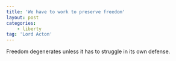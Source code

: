 ```yaml
---
title: 'We have to work to preserve freedom'
layout: post
categories:
    - liberty
tag: 'Lord Acton'
---
```


Freedom degenerates unless it has to struggle in its own defense.